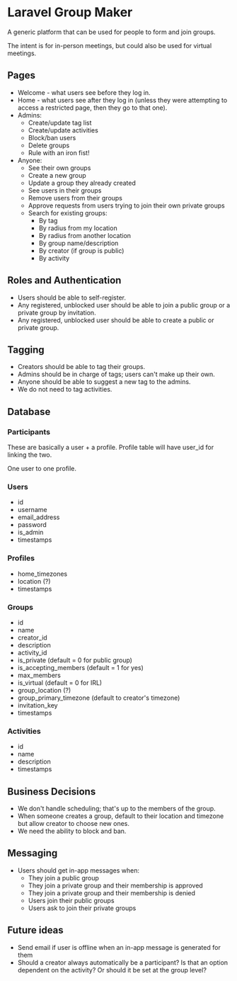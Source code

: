 # Laravel Group Maker

A generic platform that can be used for people to form and join groups.

The intent is for in-person meetings, but could also be used for virtual meetings.



## Pages

* Welcome - what users see before they log in.
* Home - what users see after they log in (unless they were attempting to access a restricted page, then they go to that one).
* Admins:
	* Create/update tag list
	* Create/update activities
	* Block/ban users
	* Delete groups
	* Rule with an iron fist!
* Anyone:
	* See their own groups
	* Create a new group
	* Update a group they already created
	* See users in their groups
	* Remove users from their groups
	* Approve requests from users trying to join their own private groups
	* Search for existing groups:
		* By tag
		* By radius from my location
		* By radius from another location
		* By group name/description
		* By creator (if group is public)
		* By activity


## Roles and Authentication

* Users should be able to self-register.
* Any registered, unblocked user should be able to join a public group or a private group by invitation.
* Any registered, unblocked user should be able to create a public or private group.


## Tagging

* Creators should be able to tag their groups.
* Admins should be in charge of tags; users can't make up their own.
* Anyone should be able to suggest a new tag to the admins.
* We do not need to tag activities.


## Database


### Participants

These are basically a user + a profile. Profile table will have user_id for linking the two.

One user to one profile.

### Users

* id
* username
* email_address
* password
* is_admin
* timestamps

### Profiles

* home_timezones
* location (?)
* timestamps

### Groups

* id
* name
* creator_id
* description
* activity_id
* is_private (default = 0 for public group)
* is_accepting_members (default = 1 for yes)
* max_members 
* is_virtual (default = 0 for IRL)
* group_location (?)
* group_primary_timezone (default to creator's timezone)
* invitation_key
* timestamps


### Activities

* id
* name
* description
* timestamps


## Business Decisions

* We don't handle scheduling; that's up to the members of the group.
* When someone creates a group, default to their location and timezone but allow creator to choose new ones.
* We need the ability to block and ban.



## Messaging

* Users should get in-app messages when:
	* They join a public group
	* They join a private group and their membership is approved
	* They join a private group and their membership is denied
	* Users join their public groups
	* Users ask to join their private groups


## Future ideas

* Send email if user is offline when an in-app message is generated for them
* Should a creator always automatically be a participant? Is that an option dependent on the activity? Or should it be set at the group level?



